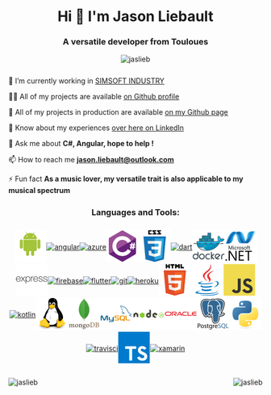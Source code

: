 <h1 align="center">Hi 👋 I'm Jason Liebault</h1>
<h3 align="center">A versatile developer from Touloues</h3>

<div align="center"> <img src="https://komarev.com/ghpvc/?username=jaslieb&label=Profile%20views&color=0e75b6&style=flat" alt="jaslieb" /> </div>
<div style="margin: 5% 0;">

🔭 I’m currently working in [SIMSOFT INDUSTRY](https://www.simsoft-industry.com/)

👨‍💻 All of my projects are available [on Github profile](https://github.com/JasLieb?tab=repositories)

🚀 All of my projects in production are available [on my Github page](https://jaslieb.github.io/)

📄 Know about my experiences [over here on LinkedIn](https://www.linkedin.com/in/jason-liebault/)

💬 Ask me about **C#, Angular, hope to help !**

📫 How to reach me **jason.liebault@outlook.com**

⚡ Fun fact **As a music lover, my versatile trait is also applicable to my musical spectrum**
</div>    

<h3 style="margin: 5% 0; text-align: center;">Languages and Tools:</h3>
<div style="display: flex; flex-flow: row wrap; align-items: center; justify-content: center;">
    <a href="https://developer.android.com" target="_blank" rel="noreferrer"> <img src="https://raw.githubusercontent.com/devicons/devicon/master/icons/android/android-original-wordmark.svg" alt="android" width="64" height="64" /> </a>
    <a href="https://angular.io" target="_blank" rel="noreferrer"> <img src="https://angular.io/assets/images/logos/angular/angular.svg" alt="angular" width="64" height="64" /> </a>
    <a href="https://azure.microsoft.com/en-in/" target="_blank" rel="noreferrer"> <img src="https://www.vectorlogo.zone/logos/microsoft_azure/microsoft_azure-icon.svg" alt="azure" width="64" height="64" /> </a>
    <a href="https://www.w3schools.com/cs/" target="_blank" rel="noreferrer"> <img src="https://raw.githubusercontent.com/devicons/devicon/master/icons/csharp/csharp-original.svg" alt="csharp" width="64" height="64" /> </a>
    <a href="https://www.w3schools.com/css/" target="_blank" rel="noreferrer"> <img src="https://raw.githubusercontent.com/devicons/devicon/master/icons/css3/css3-original-wordmark.svg" alt="css3" width="64" height="64" /> </a>
    <a href="https://dart.dev" target="_blank" rel="noreferrer"> <img src="https://www.vectorlogo.zone/logos/dartlang/dartlang-icon.svg" alt="dart" width="64" height="64" /> </a>
    <a href="https://www.docker.com/" target="_blank" rel="noreferrer"> <img src="https://raw.githubusercontent.com/devicons/devicon/master/icons/docker/docker-original-wordmark.svg" alt="docker" width="64" height="64" /> </a>
    <a href="https://dotnet.microsoft.com/" target="_blank" rel="noreferrer"> <img src="https://raw.githubusercontent.com/devicons/devicon/master/icons/dot-net/dot-net-original-wordmark.svg" alt="dotnet" width="64" height="64" /> </a>
    <a href="https://expressjs.com" target="_blank" rel="noreferrer"> <img src="https://raw.githubusercontent.com/devicons/devicon/master/icons/express/express-original-wordmark.svg" alt="express" width="64" height="64" /> </a>
    <a href="https://firebase.google.com/" target="_blank" rel="noreferrer"> <img src="https://www.vectorlogo.zone/logos/firebase/firebase-icon.svg" alt="firebase" width="64" height="64" /> </a>
    <a href="https://flutter.dev" target="_blank" rel="noreferrer"> <img src="https://www.vectorlogo.zone/logos/flutterio/flutterio-icon.svg" alt="flutter" width="64" height="64" /> </a>
    <a href="https://git-scm.com/" target="_blank" rel="noreferrer"> <img src="https://www.vectorlogo.zone/logos/git-scm/git-scm-icon.svg" alt="git" width="64" height="64" /> </a>
    <a href="https://heroku.com" target="_blank" rel="noreferrer"> <img src="https://www.vectorlogo.zone/logos/heroku/heroku-icon.svg" alt="heroku" width="64" height="64" /> </a>
    <a href="https://www.w3.org/html/" target="_blank" rel="noreferrer"> <img src="https://raw.githubusercontent.com/devicons/devicon/master/icons/html5/html5-original-wordmark.svg" alt="html5" width="64" height="64" /> </a>
    <a href="https://www.java.com" target="_blank" rel="noreferrer"> <img src="https://raw.githubusercontent.com/devicons/devicon/master/icons/java/java-original.svg" alt="java" width="64" height="64" /> </a>
    <a href="https://developer.mozilla.org/en-US/docs/Web/JavaScript" target="_blank" rel="noreferrer">
        <img src="https://raw.githubusercontent.com/devicons/devicon/master/icons/javascript/javascript-original.svg" alt="javascript" width="64" height="64" />
    </a>
    <a href="https://kotlinlang.org" target="_blank" rel="noreferrer"> <img src="https://www.vectorlogo.zone/logos/kotlinlang/kotlinlang-icon.svg" alt="kotlin" width="64" height="64" /> </a>
    <a href="https://www.linux.org/" target="_blank" rel="noreferrer"> <img src="https://raw.githubusercontent.com/devicons/devicon/master/icons/linux/linux-original.svg" alt="linux" width="64" height="64" /> </a>
    <a href="https://www.mongodb.com/" target="_blank" rel="noreferrer"> <img src="https://raw.githubusercontent.com/devicons/devicon/master/icons/mongodb/mongodb-original-wordmark.svg" alt="mongodb" width="64" height="64" /> </a>
    <a href="https://www.mysql.com/" target="_blank" rel="noreferrer"> <img src="https://raw.githubusercontent.com/devicons/devicon/master/icons/mysql/mysql-original-wordmark.svg" alt="mysql" width="64" height="64" /> </a>
    <a href="https://nodejs.org" target="_blank" rel="noreferrer"> <img src="https://raw.githubusercontent.com/devicons/devicon/master/icons/nodejs/nodejs-original-wordmark.svg" alt="nodejs" width="64" height="64" /> </a>
    <a href="https://www.oracle.com/" target="_blank" rel="noreferrer"> <img src="https://raw.githubusercontent.com/devicons/devicon/master/icons/oracle/oracle-original.svg" alt="oracle" width="64" height="64" /> </a>
    <a href="https://www.postgresql.org" target="_blank" rel="noreferrer">
        <img src="https://raw.githubusercontent.com/devicons/devicon/master/icons/postgresql/postgresql-original-wordmark.svg" alt="postgresql" width="64" height="64" />
    </a>
    <a href="https://www.python.org" target="_blank" rel="noreferrer"> <img src="https://raw.githubusercontent.com/devicons/devicon/master/icons/python/python-original.svg" alt="python" width="64" height="64" /> </a>
    <a href="https://travis-ci.org" target="_blank" rel="noreferrer"> <img src="https://www.vectorlogo.zone/logos/travis-ci/travis-ci-icon.svg" alt="travisci" width="64" height="64" /> </a>
    <a href="https://www.typescriptlang.org/" target="_blank" rel="noreferrer"> <img src="https://raw.githubusercontent.com/devicons/devicon/master/icons/typescript/typescript-original.svg" alt="typescript" width="64" height="64" /> </a>
    <a href="https://dotnet.microsoft.com/apps/xamarin" target="_blank" rel="noreferrer">
        <img src="https://raw.githubusercontent.com/detain/svg-logos/780f25886640cef088af994181646db2f6b1a3f8/svg/xamarin.svg" alt="xamarin" width="64" height="64" />
    </a>
</div>

<div style="margin: 5% 0; display: flex; align-items: center; justify-content: space-between;">
    <img src="https://github-readme-stats.vercel.app/api?username=jaslieb&show_icons=true&locale=en" alt="jaslieb" />
    <img src="https://github-readme-stats.vercel.app/api/top-langs?username=jaslieb&show_icons=true&locale=en&layout=compact" alt="jaslieb" />
</div>

<div>&nbsp;</div>

<div style="display: flex; justify-content: center; align-items: center;">
    <a href="https://github.com/ryo-ma/github-profile-trophy">
        <img src="https://github-profile-trophy.vercel.app/?username=jaslieb&rank=SECRET,SSS,SS,S,AAA,AA,A,B,C,UNKNOWN&column=4&theme=flat&margin-w=50&margin-h=15" alt="" />
    </a>
</div>
